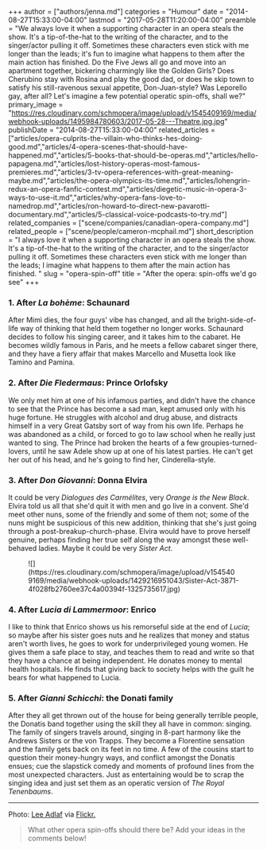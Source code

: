 +++
author = ["authors/jenna.md"]
categories = "Humour"
date = "2014-08-27T15:33:00-04:00"
lastmod = "2017-05-28T11:20:00-04:00"
preamble = "We always love it when a supporting character in an opera steals the show. It's a tip-of-the-hat to the writing of the character, and to the singer/actor pulling it off. Sometimes these characters even stick with me longer than the leads; it's fun to imagine what happens to them after the main action has finished. Do the Five Jews all go and move into an apartment together, bickering charmingly like the Golden Girls? Does Cherubino stay with Rosina and play the good dad, or does he skip town to satisfy his still-ravenous sexual appetite, Don-Juan-style? Was Leporello gay, after all? Let's imagine a few potential operatic spin-offs, shall we?"
primary_image = "https://res.cloudinary.com/schmopera/image/upload/v1545409169/media/webhook-uploads/1495984780603/2017-05-28---Theatre.jpg.jpg"
publishDate = "2014-08-27T15:33:00-04:00"
related_articles = ["articles/opera-culprits-the-villain-who-thinks-hes-doing-good.md","articles/4-opera-scenes-that-should-have-happened.md","articles/5-books-that-should-be-operas.md","articles/hello-papagena.md","articles/lost-history-operas-most-famous-premieres.md","articles/3-tv-opera-references-with-great-meaning-maybe.md","articles/the-opera-olympics-its-time.md","articles/lohengrin-redux-an-opera-fanfic-contest.md","articles/diegetic-music-in-opera-3-ways-to-use-it.md","articles/why-opera-fans-love-to-namedrop.md","articles/ron-howard-to-direct-new-pavarotti-documentary.md","articles/5-classical-voice-podcasts-to-try.md"]
related_companies = ["scene/companies/canadian-opera-company.md"]
related_people = ["scene/people/cameron-mcphail.md"]
short_description = "I always love it when a supporting character in an opera steals the show. It&#039;s a tip-of-the-hat to the writing of the character, and to the singer/actor pulling it off. Sometimes these characters even stick with me longer than the leads; I imagine what happens to them after the main action has finished. "
slug = "opera-spin-off"
title = "After the opera: spin-offs we&#039;d go see"
+++

### 1. After _La bohème_: Schaunard

 After Mimì dies, the four guys' vibe has changed, and all the bright-side-of-life way of thinking that held them together no longer works. Schaunard decides to follow his singing career, and it takes him to the cabaret. He becomes wildly famous in Paris, and he meets a fellow cabaret singer there, and they have a fiery affair that makes Marcello and Musetta look like Tamino and Pamina. 
 
### 2. After _Die Fledermaus_: Prince Orlofsky

 We only met him at one of his infamous parties, and didn't have the chance to see that the Prince has become a sad man, kept amused only with his huge fortune. He struggles with alcohol and drug abuse, and distracts himself in a very Great Gatsby sort of way from his own life. Perhaps he was abandoned as a child, or forced to go to law school when he really just wanted to sing. The Prince had broken the hearts of a few groupies-turned-lovers, until he saw Adele show up at one of his latest parties. He can't get her out of his head, and he's going to find her, Cinderella-style.
 
### 3. After _Don Giovanni_: Donna Elvira

 It could be very _Dialogues des Carmélites_, very _Orange is the New Black_. Elvira told us all that she'd quit it with men and go live in a convent. She'd meet other nuns, some of the friendly and some of them not; some of the nuns might be suspicious of this new addition, thinking that she's just going through a post-breakup-church-phase. Elvira would have to prove herself genuine, perhaps finding her true self along the way amongst these well-behaved ladies. Maybe it could be very _Sister Act_.
 
<figure data-type="image">
![](https://res.cloudinary.com/schmopera/image/upload/v1545409169/media/webhook-uploads/1429216951043/Sister-Act-3871-4f028fb2760ee37c4a00394f-1325735617.jpg)
</figure>

### 4. After _Lucia di Lammermoor_: Enrico

 I like to think that Enrico shows us his remorseful side at the end of _Lucia_; so maybe after his sister goes nuts and he realizes that money and status aren't worth lives, he goes to work for underprivileged young women. He gives them a safe place to stay, and teaches them to read and write so that they have a chance at being independent. He donates money to mental health hospitals. He finds that giving back to society helps with the guilt he bears for what happened to Lucia.

### 5. After _Gianni Schicchi_: the Donati family

After they all get thrown out of the house for being generally terrible people, the Donatis band together using the skill they all have in common: singing. The family of singers travels around, singing in 8-part harmony like the Andrews Sisters or the von Trapps. They become a Florentine sensation and the family gets back on its feet in no time. A few of the cousins start to question their money-hungry ways, and conflict amongst the Donatis ensues; cue the slapstick comedy and moments of profound lines from the most unexpected characters. Just as entertaining would be to scrap the singing idea and just set them as an operatic version of _The Royal Tenenbaums_. 

***
Photo: [Lee Adlaf](https://www.flickr.com/photos/leeadlaf/2517400261/in/photolist-4QskoM-sb3ug6-emiCc5-bXQoBu-9NEtYQ-hdR4mW-6rC9Jf-7XzGvp-icNyG5-icNBBy-icNBVD-ymoovG-icPhrp-dhHx7A-icP1xR-icNWXz-5VvuMA-dqjYje-6gnXoB-fsKyu7-9MzxYf-icNCQq-icNExU-n1TaXZ-aS69m4-9NAqQe-nwuFBB-7CfGYe-qyB8sH-9NDZCz-6QoZkm-48uidP-RNf9xD-fvRxk5-6oa7FM-fxmwwy-8tYgRF-6Pw5jP-bpxF51-7Ze9am-9NC9uz-e9fVRg-aqhkkC-3Hpb9d-6STTp9-qFVH4m-icNXXk-cgJxss-b25rhZ-7SMLPo) via [Flickr.](https://creativecommons.org/licenses/by/2.0/legalcode)
>What other opera spin-offs should there be? Add your ideas in the comments below!
